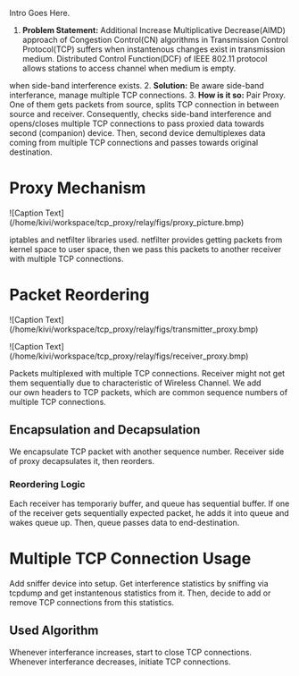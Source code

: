 Intro Goes Here.

1. **Problem Statement:** Additional Increase Multiplicative Decrease(AIMD) approach of Congestion Control(CN) algorithms in Transmission Control Protocol(TCP) suffers when instantenous changes exist in transmission medium. Distributed Control Function(DCF) of IEEE 802.11 protocol allows stations to access channel when medium is empty.

when side-band interference exists. 
2. **Solution:** Be aware side-band interferance, manage multiple TCP connections.
3. **How is it so:** Pair Proxy. One of them gets packets from source, splits TCP
connection in between source and receiver. Consequently, checks side-band interference
and opens/closes multiple TCP connections to pass proxied data towards second (companion) device. 
Then, second device demultiplexes data coming from multiple TCP connections and passes towards
original destination.

# Proxy Mechanism 


![Caption Text] (/home/kivi/workspace/tcp_proxy/relay/figs/proxy_picture.bmp)

iptables and netfilter libraries used.
netfilter provides getting packets from
kernel space to user space, then we pass
this packets to another receiver with multiple
TCP connections.

# Packet Reordering

![Caption Text] (/home/kivi/workspace/tcp_proxy/relay/figs/transmitter_proxy.bmp)


![Caption Text] (/home/kivi/workspace/tcp_proxy/relay/figs/receiver_proxy.bmp)

Packets multiplexed with multiple TCP connections.
Receiver might not get them sequentially due to 
characteristic of Wireless Channel. We add  
our own headers to TCP packets, which are common
sequence numbers of multiple TCP connections.

## Encapsulation and Decapsulation

We encapsulate TCP packet with another sequence number.
Receiver side of proxy decapsulates it, then reorders.

### Reordering Logic

Each receiver has temporariy buffer, and queue has sequential
buffer. If one of the receiver gets sequentially expected 
packet, he adds it into queue and wakes queue up. Then, 
queue passes data to end-destination.

# Multiple TCP Connection Usage

Add sniffer device into setup. Get interference statistics
by sniffing via tcpdump and get instantenous statistics
from it. Then, decide to add or remove TCP connections
from this statistics.

## Used Algorithm

Whenever interferance increases, start to close TCP connections.
Whenever interferance decreases, initiate TCP connections.

